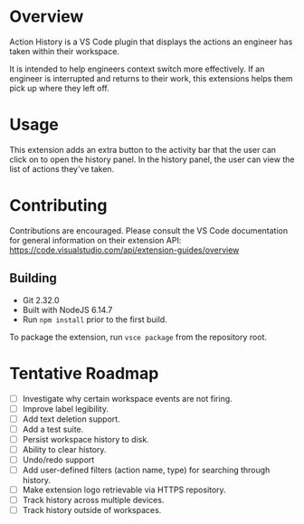 # Overview
Action History is a VS Code plugin that displays the actions an engineer has taken within their workspace.

It is intended to help engineers context switch more effectively. If an engineer is interrupted and returns to their work, this extensions helps them pick up where they left off.

# Usage
This extension adds an extra button to the activity bar that the user can click on to open the history panel. In the history panel, the user can view the list of actions they've taken.

# Contributing
Contributions are encouraged. Please consult the VS Code documentation for general information on their extension API: https://code.visualstudio.com/api/extension-guides/overview

## Building
- Git 2.32.0
- Built with NodeJS 6.14.7
- Run `npm install` prior to the first build.

To package the extension, run `vsce package` from the repository root.

# Tentative Roadmap
- [ ] Investigate why certain workspace events are not firing.
- [ ] Improve label legibility.
- [ ] Add text deletion support.
- [ ] Add a test suite.
- [ ] Persist workspace history to disk.
- [ ] Ability to clear history.
- [ ] Undo/redo support
- [ ] Add user-defined filters (action name, type) for searching through history.
- [ ] Make extension logo retrievable via HTTPS repository.
- [ ] Track history across multiple devices.
- [ ] Track history outside of workspaces.
